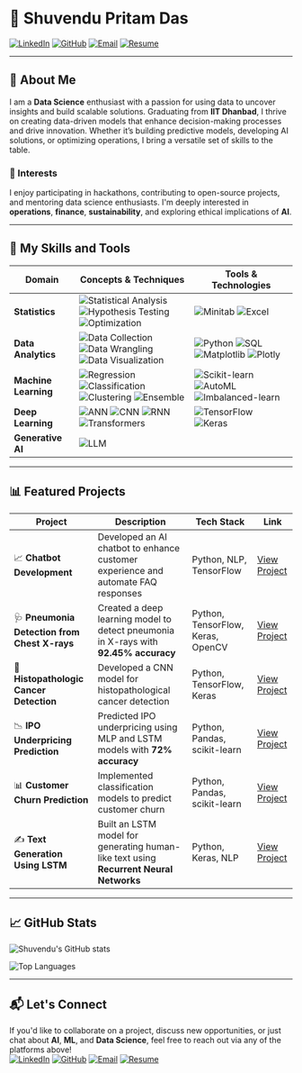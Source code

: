# 🌟 Shuvendu Pritam Das

[![LinkedIn](https://img.shields.io/badge/LinkedIn-%230077B5.svg?style=for-the-badge&logo=linkedin&logoColor=white)](http://linkedin.com/in/shuvendupritamdas) 
[![GitHub](https://img.shields.io/badge/GitHub-%2312100E.svg?style=for-the-badge&logo=github&logoColor=white)](https://github.com/SPritamDas) 
[![Email](https://img.shields.io/badge/Email-%23D14836.svg?style=for-the-badge&logo=gmail&logoColor=white)](mailto:23mt0389@iitism.ac) 
[![Resume](https://img.shields.io/badge/Download%20Resume-%2300BFFF.svg?style=for-the-badge&logo=pdf&logoColor=white)](link_to_your_resume_here)

---

## 📝 About Me

I am a **Data Science** enthusiast with a passion for using data to uncover insights and build scalable solutions. Graduating from **IIT Dhanbad**, I thrive on creating data-driven models that enhance decision-making processes and drive innovation. Whether it’s building predictive models, developing AI solutions, or optimizing operations, I bring a versatile set of skills to the table.

### 🌱 Interests
I enjoy participating in hackathons, contributing to open-source projects, and mentoring data science enthusiasts. I'm deeply interested in **operations**, **finance**, **sustainability**, and exploring ethical implications of **AI**.

---

## 🔧 My Skills and Tools

| **Domain**            | **Concepts & Techniques**                                                                 | **Tools & Technologies**                                                                                         |
|-----------------------|--------------------------------------------------------------------------------------------|------------------------------------------------------------------------------------------------------------------|
| **Statistics**         | ![Statistical Analysis](https://img.shields.io/badge/Statistical%20Analysis-%234B8B3B.svg?style=flat-square) ![Hypothesis Testing](https://img.shields.io/badge/Hypothesis%20Testing-%234B8B3B.svg?style=flat-square) ![Optimization](https://img.shields.io/badge/Optimization-%234B8B3B.svg?style=flat-square) | ![Minitab](https://img.shields.io/badge/Minitab-%23FF4500.svg?style=flat-square) ![Excel](https://img.shields.io/badge/Excel-%23FF4500.svg?style=flat-square) |
| **Data Analytics**     | ![Data Collection](https://img.shields.io/badge/Data%20Collection-%2300BFFF.svg?style=flat-square) ![Data Wrangling](https://img.shields.io/badge/Data%20Wrangling-%2300BFFF.svg?style=flat-square) ![Data Visualization](https://img.shields.io/badge/Data%20Visualization-%2300BFFF.svg?style=flat-square) | ![Python](https://img.shields.io/badge/Python-%23FF4500.svg?style=flat-square) ![SQL](https://img.shields.io/badge/SQL-%23FF4500.svg?style=flat-square) ![Matplotlib](https://img.shields.io/badge/Matplotlib-%23FF4500.svg?style=flat-square) ![Plotly](https://img.shields.io/badge/Plotly-%23FF4500.svg?style=flat-square) |
| **Machine Learning**   | ![Regression](https://img.shields.io/badge/Regression-%234B8B3B.svg?style=flat-square) ![Classification](https://img.shields.io/badge/Classification-%234B8B3B.svg?style=flat-square) ![Clustering](https://img.shields.io/badge/Clustering-%234B8B3B.svg?style=flat-square) ![Ensemble](https://img.shields.io/badge/Ensemble-%234B8B3B.svg?style=flat-square) | ![Scikit-learn](https://img.shields.io/badge/Scikit--learn-%23FF4500.svg?style=flat-square) ![AutoML](https://img.shields.io/badge/AutoML-%23FF4500.svg?style=flat-square) ![Imbalanced-learn](https://img.shields.io/badge/imbalanced--learn-%23FF4500.svg?style=flat-square) |
| **Deep Learning**      | ![ANN](https://img.shields.io/badge/ANN-%2300BFFF.svg?style=flat-square) ![CNN](https://img.shields.io/badge/CNN-%2300BFFF.svg?style=flat-square) ![RNN](https://img.shields.io/badge/RNN-%2300BFFF.svg?style=flat-square) ![Transformers](https://img.shields.io/badge/Transformers-%2300BFFF.svg?style=flat-square) | ![TensorFlow](https://img.shields.io/badge/TensorFlow-%23FF4500.svg?style=flat-square) ![Keras](https://img.shields.io/badge/Keras-%23FF4500.svg?style=flat-square) |
| **Generative AI**      | ![LLM](https://img.shields.io/badge/LLM-%234B8B3B.svg?style=flat-square) |  |

---

## 📊 Featured Projects

| Project                                      | Description                                                                      | Tech Stack                            | Link                                                                                          |
|----------------------------------------------|----------------------------------------------------------------------------------|---------------------------------------|-----------------------------------------------------------------------------------------------|
| 📈 **Chatbot Development**                   | Developed an AI chatbot to enhance customer experience and automate FAQ responses | Python, NLP, TensorFlow               | [View Project](https://github.com/SPritamDas/My-Projects/tree/main/Chatbot%20Development)      |
| 🩺 **Pneumonia Detection from Chest X-rays**  | Created a deep learning model to detect pneumonia in X-rays with **92.45% accuracy** | Python, TensorFlow, Keras, OpenCV    | [View Project](https://github.com/SPritamDas/My-Projects/tree/main/Medical/Pneumonia%20Detection) |
| 🧬 **Histopathologic Cancer Detection**       | Developed a CNN model for histopathological cancer detection                       | Python, TensorFlow, Keras             | [View Project](https://github.com/SPritamDas/My-Projects/tree/main/Medical/Cancer%20Detection) |
| 📉 **IPO Underpricing Prediction**            | Predicted IPO underpricing using MLP and LSTM models with **72% accuracy**         | Python, Pandas, scikit-learn          | [View Project](https://github.com/SPritamDas/My-Projects/tree/main/Financial/IPO%20Underpricing) |
| 📊 **Customer Churn Prediction**             | Implemented classification models to predict customer churn                       | Python, Pandas, scikit-learn          | [View Project](https://github.com/SPritamDas/My-Projects/tree/main/Business/Customer%20Churn)  |
| ✍️ **Text Generation Using LSTM**             | Built an LSTM model for generating human-like text using **Recurrent Neural Networks** | Python, Keras, NLP                  | [View Project](https://github.com/SPritamDas/My-Projects/tree/main/Text/Text%20Generation)     |

---

## 📈 GitHub Stats

![Shuvendu's GitHub stats](https://github-readme-stats.vercel.app/api?username=SPritamDas&show_icons=true&theme=radical)

![Top Languages](https://github-readme-stats.vercel.app/api/top-langs/?username=SPritamDas&layout=compact&theme=radical)

---

## 📬 Let's Connect

If you'd like to collaborate on a project, discuss new opportunities, or just chat about **AI**, **ML**, and **Data Science**, feel free to reach out via any of the platforms above!
<br>
[![LinkedIn](https://img.shields.io/badge/LinkedIn-%230077B5.svg?style=for-the-badge&logo=linkedin&logoColor=white)](http://linkedin.com/in/shuvendupritamdas) 
[![GitHub](https://img.shields.io/badge/GitHub-%2312100E.svg?style=for-the-badge&logo=github&logoColor=white)](https://github.com/SPritamDas) 
[![Email](https://img.shields.io/badge/Email-%23D14836.svg?style=for-the-badge&logo=gmail&logoColor=white)](mailto:23mt0389@iitism.ac) 
[![Resume](https://img.shields.io/badge/Download%20Resume-%2300BFFF.svg?style=for-the-badge&logo=pdf&logoColor=white)](link_to_your_resume_here)
